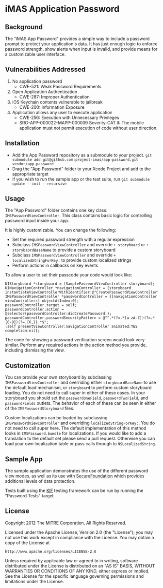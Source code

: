 # iMAS Application Password

## Background

The "iMAS App Password" provides a simple way to include a password prompt to protect your application's data. It has just enough logic to enforce password strength, show alerts when input is invalid, and provide means for a customizable user interface.

## Vulnerabilities Addressed
1. No application password
   - CWE-521: Weak Password Requirements
2. Open Application Authentication
   - CWE-287: Improper Authentication
3. iOS Keychain contents vulnerable to jailbreak
   - CWE-200: Information Exposure
4. Application allows any user to execute application
   - CWE-250: Execution with Unnecessary Privileges
   - SRG-APP-000022-MAPP-000009 Severity-CAT II: The mobile application must not permit execution of code without user direction.

## Installation

- Add the App Password repository as a submodule to your project. `git submodule add git@github.com:project-imas/app-password.git vendor/app-password`
- Drag the "App Password" folder to your Xcode Project and add to the appropriate target
- If you wish to run the sample app or the test suite, run `git submodule update --init --recursive`

## Usage

The "App Password" folder contains one key class: `IMSPasswordViewController`. This class contains basic logic for controlling password input inside your app.

It is highly customizable. You can change the following:

- Set the required password strength with a regular expression
- Subclass `IMSPasswordViewController` and override `+ storyboard` or `+ storybaordBaseName` to provide a custom storyboard
- Subclass `IMSPasswordViewController` and override `+ localizedStringForKey:` to provide custom localized strings
- Perform actions in callbacks on key events

To allow a user to set their passcode your code would look like:

```objc
UIStoryboard *storyboard = [SamplePasswordViewController storyboard];
UINavigationController *navigationController = [storyboard instantiateViewControllerWithIdentifier:@"CreatePasswordViewController"];
IMSPasswordViewController *passwordController = [[navigationController viewControllers] objectAtIndex:0];
passwordController.target = self;
passwordController.action = @selector(passwordController:didCreatePassword:);
passwordController.passwordSecurityPattern = @"^.*(?=.*[a-zA-Z])(?=.*[0-9])(?=.{6,}).*$";
[self presentViewController:navigationController animated:YES completion:nil];
```

The code for showing a password verification screen would look very similar. Perform any required actions in the action method you provide, including dismissing the view.

## Customization

You can provide your own storyboard by subclassing `IMSPasswordViewController` and overriding either `storyboardBaseName` to use the default load mechanism, or `storyboard` to perform custom storyboard loading. You do not need to call super in either of these cases. In your storyboard you should set the `passwordOneField`, `passwordTwoField`, and `passwordFields` outlets. The behavior of each of these can be seen in either of the `IMSPasswordStoryboard` files.

Custom localizations can be loaded by subclassing `IMSPasswordViewController` and overriding `localizedStringForKey:`. You do not need to call super here. The default implementation of this method looks in `IMSPassword.bundle` for localizations. If you would like to add a translation to the default set please send a pull request. Otherwise you can load your own localization table or pass calls through to `NSLocalizedString`.

## Sample App

The sample application demonstrates the use of the different password view modes, as well as its use with [SecureFoundation](https://github.com/project-imas/securefoundation) which provides additional levels of data protection.

Tests built using the [KIF](https://github.com/square/KIF) testing framework can be run by running the "Password Tests" target.

## License

Copyright 2012 The MITRE Corporation, All Rights Reserved.

Licensed under the Apache License, Version 2.0 (the "License");
you may not use this work except in compliance with the License.
You may obtain a copy of the License at

    http://www.apache.org/licenses/LICENSE-2.0

Unless required by applicable law or agreed to in writing, software
distributed under the License is distributed on an "AS IS" BASIS,
WITHOUT WARRANTIES OR CONDITIONS OF ANY KIND, either express or implied.
See the License for the specific language governing permissions and
limitations under the License.
